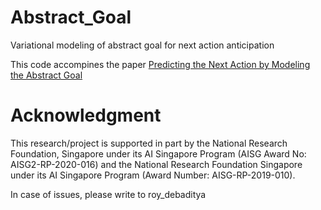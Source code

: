 # Abstract_Goal
Variational modeling of abstract goal for next action anticipation

This code accompines the paper [Predicting the Next Action by Modeling the Abstract Goal](https://arxiv.org/abs/2209.05044)


# Acknowledgment

This research/project is supported in part by the National Research Foundation, Singapore under its AI Singapore Program (AISG Award No: AISG2-RP-2020-016) and the National Research Foundation Singapore under its AI Singapore Program (Award Number: AISG-RP-2019-010).

  
In case of issues, please write to roy_debaditya
